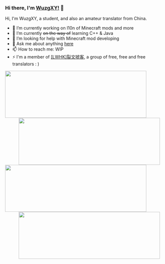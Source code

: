### Hi there, I'm [WuzgXY!](https://github.com/WuzgXY-GitHub) 👋

Hi, I'm WuzgXY, a student, and also an amateur translator from China.

- 🔭 I’m currently working on l10n of Minecraft mods and more
- 🌱 I’m currently ~~on the way of~~ learning C++ & Java
- 🤔 I’m looking for help with Minecraft mod developing
- 💬 Ask me about anything [here](https://github.com/WuzgXY-GitHub/WuzgXY-GitHub/issues)
- 📫 How to reach me: WIP
- ⚡ I'm a member of [[LWHK]裂文唬客](https://github.com/LWHK), a group of free, free and free translators : )

<a href="https://github.com/anuraghazra/github-readme-stats/" target="_blank">
  <img align="left" width="460" height="153" src="https://github-readme-stats.vercel.app/api?username=WuzgXY-GitHub&count_private=false&show_icons=true&theme=gruvbox&hide_title=true/" />
  <br /><br /><br /><br /><br /><br /><br /><br />
  <img align="right" width="460" height="153" src="https://github-readme-stats.vercel.app/api/top-langs/?username=WuzgXY-GitHub&count_private=false&theme=gruvbox&layout=default/" />
</a>
<br /><br /><br /><br /><br /><br /><br /><br />
<a target="_blank" href="https://github.com/LWHK/NuclearCraft/">
  <img align="left" width="460" height="153" src="https://github-readme-stats.vercel.app/api/pin/?username=LWHK&theme=gruvbox&repo=NuclearCraft" />
</a>
<br /><br /><br /><br /><br /><br /><br /><br />
<a target="_blank" href="https://github.com/CFPAOrg/Minecraft-Mod-Language-Package/">
  <img align="right" width="460" height="153" src="https://github-readme-stats.vercel.app/api/pin/?username=CFPAOrg&theme=gruvbox&repo=Minecraft-Mod-Language-Package" />
</a>
                                                  
<!--### Hi there 👋

**WuzgXY-GitHub/WuzgXY-GitHub** is a ✨ _special_ ✨ repository because its `README.md` (this file) appears on your GitHub profile.

Here are some ideas to get you started:

- 🔭 I’m currently working on ...
- 🌱 I’m currently learning ...
- 👯 I’m looking to collaborate on ...
- 🤔 I’m looking for help with ...
- 💬 Ask me about ...
- 📫 How to reach me: ...
- 😄 Pronouns: ...
- ⚡ Fun fact: ...

-->

<!--

**Great thanks to [Anurag Hazra](https://github.com/anuraghazra) who made the templates of stats!**

-->
